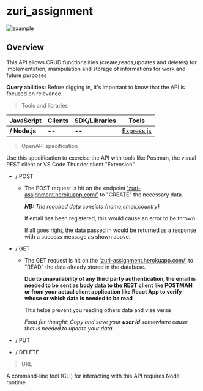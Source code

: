 # zuri_assignment

![example](https://user-images.githubusercontent.com/72243506/118078934-fb110000-b36b-11eb-9945-bfb1c418cf9e.png)

## Overview

This API allows CRUD functionalities (create,reads,updates and deletes) for
implementation, manipulation and storage of informations for work and future
purposes

**Query abilities:** Before digging in, it's important to know that the API is
focused on relevance.

> Tools and libraries

| **JavaScript** | Clients | SDK/Libraries | Tools                                |
| -------------- | ------- | ------------- | ------------------------------------ |
| **/ Node.js**  | **--**  | **--**        | [Express.js](https://expressjs.com/) |

> OpenAPI specification

Use this specification to exercise the API with tools like Postman, the visual
REST client or VS Code Thunder client "Extension"

-   / POST

    -   The POST request is hit on the endpoint
        ['zuri-assignment.herokuapp.com/'](zuri-assignment.herokuapp.com/) to
        "CREATE" the necessary data.

        _**NB:** The required data consists {name,email,country}_

        If email has been registered, this would cause an error to be thrown

        If all goes right, the data passed in would be returned as a response
        with a success message as shown above.

-   / GET

    -   The GET request is hit on the
        ['zuri-assignment.herokuapp.com/'](zuri-assignment.herokuapp.com/) to
        "READ" the data already stored in the database.

        **Due to unavailability of any third party authentication, the email is
        needed to be sent as body data to the REST client like POSTMAN or from
        your actual client application like React App to verify whose or which
        data is needed to be read**

        This helps prevent you reading others data and vise versa

        _Food for thought; Copy and save your **user id** somewhere cause that
        is needed to update your data_

-   / PUT
-   / DELETE

> URL

A command-line tool (CLI) for interacting with this API requires Node runtime
